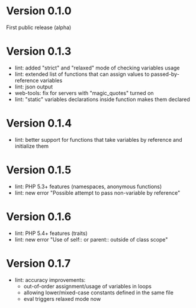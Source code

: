 Version 0.1.0
==============
First public release (alpha)

Version 0.1.3
==============
- lint: added "strict" and "relaxed" mode of checking variables usage
- lint: extended list of functions that can assign values to passed-by-reference variables
- lint: json output
- web-tools: fix for servers with "magic_quotes" turned on
- lint: "static" variables declarations inside function makes them declared

Version 0.1.4
==============
- lint: better support for functions that take variables by reference and initialize them

Version 0.1.5
==============
- lint: PHP 5.3+ features (namespaces, anonymous functions)
- lint: new error "Possible attempt to pass non-variable by reference"

Version 0.1.6
==============
- lint: PHP 5.4+ features (traits)
- lint: new error "Use of self:: or parent:: outside of class scope"

Version 0.1.7
==============
- lint: accuracy improvements:
    - out-of-order assignment/usage of variables in loops
    - allowing lower/mixed-case constants defined in the same file
    - eval triggers relaxed mode now

